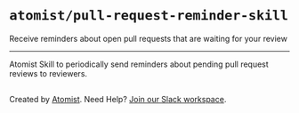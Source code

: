 # `atomist/pull-request-reminder-skill`

<!---atomist-skill-description:start--->

Receive reminders about open pull requests that are waiting for your review

<!---atomist-skill-description:end--->

---

<!---atomist-skill-readme:start--->

Atomist Skill to periodically send reminders about pending pull request reviews to reviewers.

## <!---atomist-skill-readme:end--->

Created by [Atomist][atomist].
Need Help? [Join our Slack workspace][slack].

[atomist]: https://atomist.com/ "Atomist - How Teams Deliver Software"
[slack]: https://join.atomist.com/ "Atomist Community Slack"
